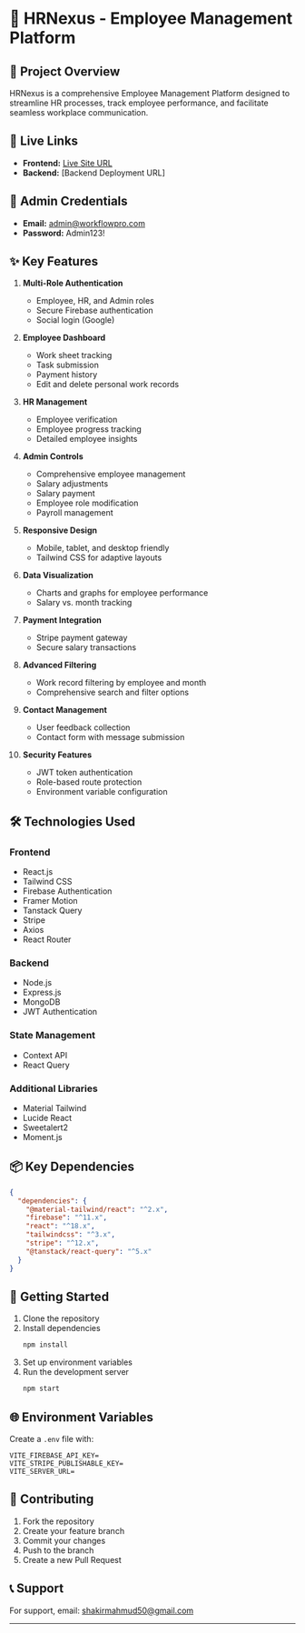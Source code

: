 
# 🏢 HRNexus - Employee Management Platform

## 🌟 Project Overview

HRNexus is a comprehensive Employee Management Platform designed to streamline HR processes, track employee performance, and facilitate seamless workplace communication.

## 🚀 Live Links
- **Frontend:** [Live Site URL](https://hr-nexus-shakir.vercel.app/)
- **Backend:** [Backend Deployment URL]

## 🔐 Admin Credentials
- **Email:** admin@workflowpro.com
- **Password:** Admin123!

## ✨ Key Features

1. **Multi-Role Authentication**
   - Employee, HR, and Admin roles
   - Secure Firebase authentication
   - Social login (Google)

2. **Employee Dashboard**
   - Work sheet tracking
   - Task submission
   - Payment history
   - Edit and delete personal work records

3. **HR Management**
   - Employee verification
   - Employee progress tracking
   - Detailed employee insights

4. **Admin Controls**
   - Comprehensive employee management
   - Salary adjustments
   - Salary payment
   - Employee role modification
   - Payroll management

5. **Responsive Design**
   - Mobile, tablet, and desktop friendly
   - Tailwind CSS for adaptive layouts

6. **Data Visualization**
   - Charts and graphs for employee performance
   - Salary vs. month tracking

7. **Payment Integration**
   - Stripe payment gateway
   - Secure salary transactions

8. **Advanced Filtering**
   - Work record filtering by employee and month
   - Comprehensive search and filter options

9. **Contact Management**
   - User feedback collection
   - Contact form with message submission

10. **Security Features**
    - JWT token authentication
    - Role-based route protection
    - Environment variable configuration

## 🛠 Technologies Used

### Frontend
- React.js
- Tailwind CSS
- Firebase Authentication
- Framer Motion
- Tanstack Query
- Stripe
- Axios
- React Router

### Backend
- Node.js
- Express.js
- MongoDB
- JWT Authentication

### State Management
- Context API
- React Query

### Additional Libraries
- Material Tailwind
- Lucide React
- Sweetalert2
- Moment.js

## 📦 Key Dependencies

```json
{
  "dependencies": {
    "@material-tailwind/react": "^2.x",
    "firebase": "^11.x",
    "react": "^18.x",
    "tailwindcss": "^3.x",
    "stripe": "^12.x",
    "@tanstack/react-query": "^5.x"
  }
}
```

## 🚀 Getting Started

1. Clone the repository
2. Install dependencies
   ```bash
   npm install
   ```
3. Set up environment variables
4. Run the development server
   ```bash
   npm start
   ```

## 🌐 Environment Variables

Create a `.env` file with:
```
VITE_FIREBASE_API_KEY=
VITE_STRIPE_PUBLISHABLE_KEY=
VITE_SERVER_URL=
```

## 🤝 Contributing

1. Fork the repository
2. Create your feature branch
3. Commit your changes
4. Push to the branch
5. Create a new Pull Request


## 📞 Support

For support, email: shakirmahmud50@gmail.com

---
